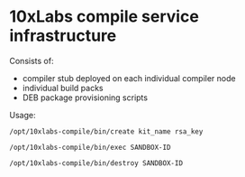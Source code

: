 # 10xLabs compile service infrastructure

Consists of:
* compiler stub deployed on each individual compiler node
* individual build packs
* DEB package provisioning scripts

Usage:

	/opt/10xlabs-compile/bin/create kit_name rsa_key

	/opt/10xlabs-compile/bin/exec SANDBOX-ID

	/opt/10xlabs-compile/bin/destroy SANDBOX-ID 